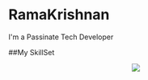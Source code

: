 # RamaKrishnan
I'm a Passinate Tech Developer

##My SkillSet
<p align="center">
  <a href="https://skillicons.dev/">
    <img src="https://skillicons.dev/icons?i=js,ts,nodejs,express,mongodb,prisma,sass,tailwindcss,bootstrap,react,nextjs,figma,redux,vercel" />
  </a>
</p>
